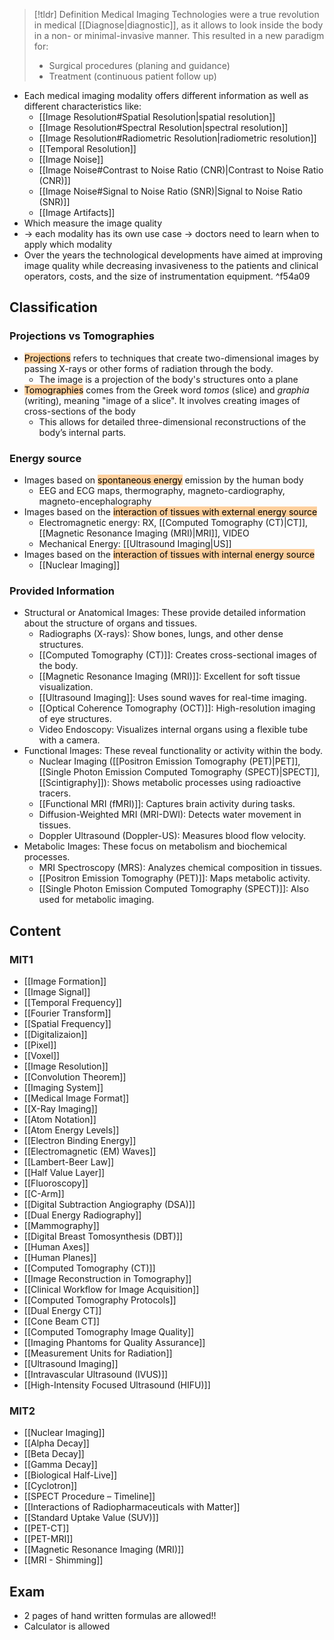 > [!tldr] Definition
>  Medical Imaging Technologies were a true revolution in medical [[Diagnose|diagnostic]], as it allows to look inside the body in a non- or minimal-invasive manner. 
>  This resulted in a new paradigm for:
>  - Surgical procedures (planing and guidance)
>  - Treatment (continuous patient follow up)

- Each medical imaging modality offers different information as well as different characteristics like:
	- [[Image Resolution#Spatial Resolution|spatial resolution]] 
	- [[Image Resolution#Spectral Resolution|spectral resolution]] 
	- [[Image Resolution#Radiometric Resolution|radiometric resolution]]
	- [[Temporal Resolution]] 
	- [[Image Noise]]
	- [[Image Noise#Contrast to Noise Ratio (CNR)|Contrast to Noise Ratio (CNR)]]
	- [[Image Noise#Signal to Noise Ratio (SNR)|Signal to Noise Ratio (SNR)]]
	- [[Image Artifacts]]
- Which measure the image quality
- $\rightarrow$ each modality has its own use case $\rightarrow$ doctors need to learn when to apply which modality
- Over the years the technological developments have aimed at improving image quality while decreasing invasiveness to the patients and clinical operators, costs, and the size of instrumentation equipment. ^f54a09
## Classification
### Projections vs Tomographies
- <mark style="background: #FFB86CA6;">Projections</mark> refers to techniques that create two-dimensional images by passing X-rays or other forms of radiation through the body.
	- The image is a projection of the body's structures onto a plane
- <mark style="background: #FFB86CA6;">Tomographies</mark> comes from the Greek word _tomos_ (slice) and _graphia_ (writing), meaning "image of a slice". It involves creating images of cross-sections of the body
	- This allows for detailed three-dimensional reconstructions of the body’s internal parts.
### Energy source
- Images based on <mark style="background: #FFB86CA6;">spontaneous energy</mark> emission by the human body 
	- EEG and ECG maps, thermography, magneto-cardiography, magneto-encephalography
- Images based on the <mark style="background: #FFB86CA6;">interaction of tissues with external energy source</mark> 
	- Electromagnetic energy: RX, [[Computed Tomography (CT)|CT]], [[Magnetic Resonance Imaging (MRI)|MRI]], VIDEO 
	- Mechanical Energy: [[Ultrasound Imaging|US]]
- Images based on the <mark style="background: #FFB86CA6;">interaction of tissues with internal energy source</mark>
	- [[Nuclear Imaging]]
### Provided Information
- Structural or Anatomical Images: These provide detailed information about the structure of organs and tissues.
	- Radiographs (X-rays): Show bones, lungs, and other dense structures.
	- [[Computed Tomography (CT)]]: Creates cross-sectional images of the body.
	- [[Magnetic Resonance Imaging (MRI)]]: Excellent for soft tissue visualization.
	- [[Ultrasound Imaging]]: Uses sound waves for real-time imaging.
	- [[Optical Coherence Tomography (OCT)]]: High-resolution imaging of eye structures.
	- Video Endoscopy: Visualizes internal organs using a flexible tube with a camera.
- Functional Images: These reveal functionality or activity within the body.
	- Nuclear Imaging ([[Positron Emission Tomography (PET)|PET]], [[Single Photon Emission Computed Tomography (SPECT)|SPECT]], [[Scintigraphy]]): Shows metabolic processes using radioactive tracers.
	- [[Functional MRI (fMRI)]]: Captures brain activity during tasks.
	- Diffusion-Weighted MRI (MRI-DWI): Detects water movement in tissues.
	- Doppler Ultrasound (Doppler-US): Measures blood flow velocity.
- Metabolic Images: These focus on metabolism and biochemical processes.
	- MRI Spectroscopy (MRS): Analyzes chemical composition in tissues.
	- [[Positron Emission Tomography (PET)]]: Maps metabolic activity.
	- [[Single Photon Emission Computed Tomography (SPECT)]]: Also used for metabolic imaging.

## Content
### MIT1
- [[Image Formation]]
- [[Image Signal]]
- [[Temporal Frequency]]
- [[Fourier Transform]]
- [[Spatial Frequency]]
- [[Digitalizaion]]
- [[Pixel]]
- [[Voxel]]
- [[Image Resolution]]
- [[Convolution Theorem]]
- [[Imaging System]]
- [[Medical Image Format]]
- [[X-Ray Imaging]]
- [[Atom Notation]]
- [[Atom Energy Levels]]
- [[Electron Binding Energy]]
- [[Electromagnetic (EM) Waves]]
- [[Lambert-Beer Law]]
- [[Half Value Layer]]
- [[Fluoroscopy]]
- [[C-Arm]]
- [[Digital Subtraction Angiography (DSA)]]
- [[Dual Energy Radiography]]
- [[Mammography]]
- [[Digital Breast Tomosynthesis (DBT)]]
- [[Human Axes]]
- [[Human Planes]]
- [[Computed Tomography (CT)]]
- [[Image Reconstruction in Tomography]]
- [[Clinical Workflow for Image Acquisition]]
- [[Computed Tomography Protocols]]
- [[Dual Energy CT]]
- [[Cone Beam CT]]
- [[Computed Tomography Image Quality]]
- [[Imaging Phantoms for Quality Assurance]]
- [[Measurement Units for Radiation]]
- [[Ultrasound Imaging]]
- [[Intravascular Ultrasound (IVUS)]]
- [[High-Intensity Focused Ultrasound (HIFU)]]
### MIT2
- [[Nuclear Imaging]]
- [[Alpha Decay]]
- [[Beta Decay]]
- [[Gamma Decay]]
- [[Biological Half-Live]]
- [[Cyclotron]]
- [[SPECT Procedure – Timeline]]
- [[Interactions of Radiopharmaceuticals with Matter]]
- [[Standard Uptake Value (SUV)]]
- [[PET-CT]]
- [[PET-MRI]]
- [[Magnetic Resonance Imaging (MRI)]]
- [[MRI - Shimming]]

## Exam
- 2 pages of hand written formulas are allowed!!
- Calculator is allowed

